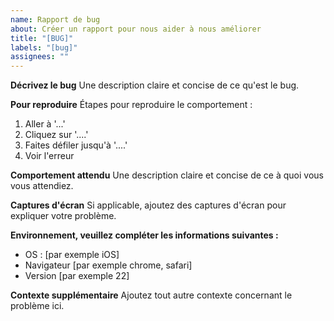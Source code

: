 ```yaml
---
name: Rapport de bug
about: Créer un rapport pour nous aider à nous améliorer
title: "[BUG]"
labels: "[bug]"
assignees: ""
---
```


**Décrivez le bug**
Une description claire et concise de ce qu'est le bug.

**Pour reproduire**
Étapes pour reproduire le comportement :

1. Aller à '...'
2. Cliquez sur '....'
3. Faites défiler jusqu'à '....'
4. Voir l'erreur

**Comportement attendu**
Une description claire et concise de ce à quoi vous vous attendiez.

**Captures d'écran**
Si applicable, ajoutez des captures d'écran pour expliquer votre problème.

**Environnement, veuillez compléter les informations suivantes :**

- OS : [par exemple iOS]
- Navigateur [par exemple chrome, safari]
- Version [par exemple 22]

**Contexte supplémentaire**
Ajoutez tout autre contexte concernant le problème ici.
